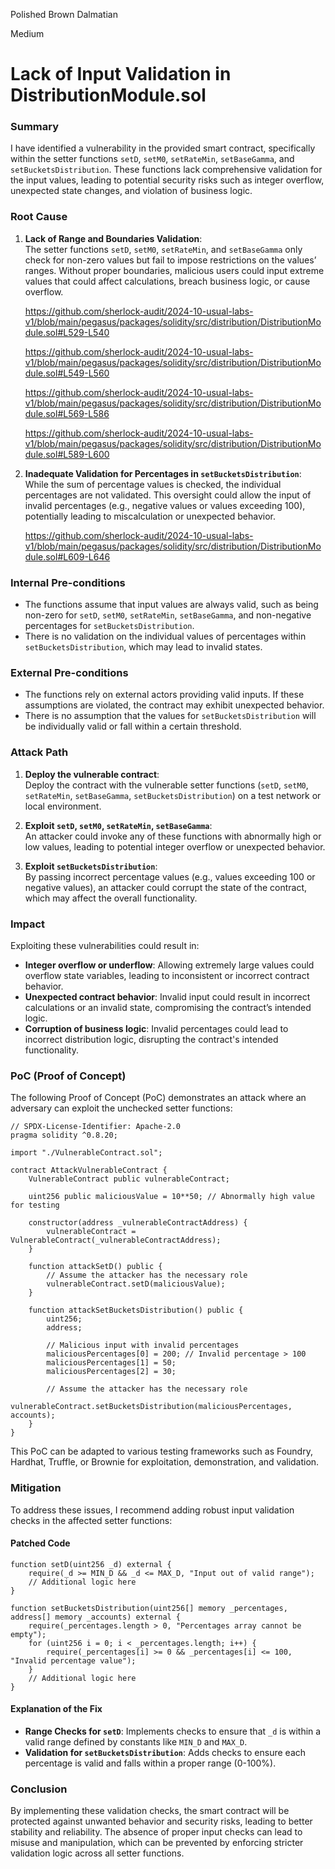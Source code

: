 Polished Brown Dalmatian

Medium

# Lack of Input Validation in DistributionModule.sol

### **Summary**
I have identified a vulnerability in the provided smart contract, specifically within the setter functions `setD`, `setM0`, `setRateMin`, `setBaseGamma`, and `setBucketsDistribution`. These functions lack comprehensive validation for the input values, leading to potential security risks such as integer overflow, unexpected state changes, and violation of business logic.

### **Root Cause**
1. **Lack of Range and Boundaries Validation**:  
   The setter functions `setD`, `setM0`, `setRateMin`, and `setBaseGamma` only check for non-zero values but fail to impose restrictions on the values’ ranges. Without proper boundaries, malicious users could input extreme values that could affect calculations, breach business logic, or cause overflow.

   https://github.com/sherlock-audit/2024-10-usual-labs-v1/blob/main/pegasus/packages/solidity/src/distribution/DistributionModule.sol#L529-L540

   https://github.com/sherlock-audit/2024-10-usual-labs-v1/blob/main/pegasus/packages/solidity/src/distribution/DistributionModule.sol#L549-L560

   https://github.com/sherlock-audit/2024-10-usual-labs-v1/blob/main/pegasus/packages/solidity/src/distribution/DistributionModule.sol#L569-L586

   https://github.com/sherlock-audit/2024-10-usual-labs-v1/blob/main/pegasus/packages/solidity/src/distribution/DistributionModule.sol#L589-L600

2. **Inadequate Validation for Percentages in `setBucketsDistribution`**:  
   While the sum of percentage values is checked, the individual percentages are not validated. This oversight could allow the input of invalid percentages (e.g., negative values or values exceeding 100), potentially leading to miscalculation or unexpected behavior.

   https://github.com/sherlock-audit/2024-10-usual-labs-v1/blob/main/pegasus/packages/solidity/src/distribution/DistributionModule.sol#L609-L646

### **Internal Pre-conditions**
- The functions assume that input values are always valid, such as being non-zero for `setD`, `setM0`, `setRateMin`, `setBaseGamma`, and non-negative percentages for `setBucketsDistribution`.  
- There is no validation on the individual values of percentages within `setBucketsDistribution`, which may lead to invalid states.

### **External Pre-conditions**
- The functions rely on external actors providing valid inputs. If these assumptions are violated, the contract may exhibit unexpected behavior.
- There is no assumption that the values for `setBucketsDistribution` will be individually valid or fall within a certain threshold.

### **Attack Path**
1. **Deploy the vulnerable contract**:  
   Deploy the contract with the vulnerable setter functions (`setD`, `setM0`, `setRateMin`, `setBaseGamma`, `setBucketsDistribution`) on a test network or local environment.

2. **Exploit `setD`, `setM0`, `setRateMin`, `setBaseGamma`**:  
   An attacker could invoke any of these functions with abnormally high or low values, leading to potential integer overflow or unexpected behavior.

3. **Exploit `setBucketsDistribution`**:  
   By passing incorrect percentage values (e.g., values exceeding 100 or negative values), an attacker could corrupt the state of the contract, which may affect the overall functionality.

### **Impact**
Exploiting these vulnerabilities could result in:
- **Integer overflow or underflow**: Allowing extremely large values could overflow state variables, leading to inconsistent or incorrect contract behavior.
- **Unexpected contract behavior**: Invalid input could result in incorrect calculations or an invalid state, compromising the contract’s intended logic.
- **Corruption of business logic**: Invalid percentages could lead to incorrect distribution logic, disrupting the contract's intended functionality.

### **PoC (Proof of Concept)**
The following Proof of Concept (PoC) demonstrates an attack where an adversary can exploit the unchecked setter functions:

```solidity
// SPDX-License-Identifier: Apache-2.0
pragma solidity ^0.8.20;

import "./VulnerableContract.sol";

contract AttackVulnerableContract {
    VulnerableContract public vulnerableContract;

    uint256 public maliciousValue = 10**50; // Abnormally high value for testing

    constructor(address _vulnerableContractAddress) {
        vulnerableContract = VulnerableContract(_vulnerableContractAddress);
    }

    function attackSetD() public {
        // Assume the attacker has the necessary role
        vulnerableContract.setD(maliciousValue);
    }

    function attackSetBucketsDistribution() public {
        uint256;
        address;
        
        // Malicious input with invalid percentages
        maliciousPercentages[0] = 200; // Invalid percentage > 100
        maliciousPercentages[1] = 50;
        maliciousPercentages[2] = 30;
        
        // Assume the attacker has the necessary role
        vulnerableContract.setBucketsDistribution(maliciousPercentages, accounts);
    }
}
```

This PoC can be adapted to various testing frameworks such as Foundry, Hardhat, Truffle, or Brownie for exploitation, demonstration, and validation.

### **Mitigation**
To address these issues, I recommend adding robust input validation checks in the affected setter functions:

#### Patched Code
```solidity
function setD(uint256 _d) external {
    require(_d >= MIN_D && _d <= MAX_D, "Input out of valid range");
    // Additional logic here
}

function setBucketsDistribution(uint256[] memory _percentages, address[] memory _accounts) external {
    require(_percentages.length > 0, "Percentages array cannot be empty");
    for (uint256 i = 0; i < _percentages.length; i++) {
        require(_percentages[i] >= 0 && _percentages[i] <= 100, "Invalid percentage value");
    }
    // Additional logic here
}
```

#### Explanation of the Fix
- **Range Checks for `setD`**: Implements checks to ensure that `_d` is within a valid range defined by constants like `MIN_D` and `MAX_D`.
- **Validation for `setBucketsDistribution`**: Adds checks to ensure each percentage is valid and falls within a proper range (0-100%).

### **Conclusion**
By implementing these validation checks, the smart contract will be protected against unwanted behavior and security risks, leading to better stability and reliability. The absence of proper input checks can lead to misuse and manipulation, which can be prevented by enforcing stricter validation logic across all setter functions.